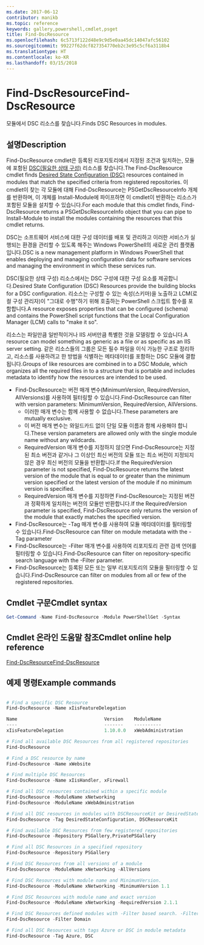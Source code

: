 ```yaml
---
ms.date: 2017-06-12
contributor: manikb
ms.topic: reference
keywords: gallery,powershell,cmdlet,psget
title: Find-DscResource
ms.openlocfilehash: 6c5713f122d48e9c9d5e0aa45dc14047afc56102
ms.sourcegitcommit: 99227f62dcf827354770eb2c3e95c5cf6a3118b4
ms.translationtype: HT
ms.contentlocale: ko-KR
ms.lasthandoff: 03/15/2018
---
```

# <a name="find-dscresource"></a><span data-ttu-id="b7e9d-103">Find-DscResource</span><span class="sxs-lookup"><span data-stu-id="b7e9d-103">Find-DscResource</span></span>

<span data-ttu-id="b7e9d-104">모듈에서 DSC 리소스를 찾습니다.</span><span class="sxs-lookup"><span data-stu-id="b7e9d-104">Finds DSC Resources in modules.</span></span>

## <a name="description"></a><span data-ttu-id="b7e9d-105">설명</span><span class="sxs-lookup"><span data-stu-id="b7e9d-105">Description</span></span>

<span data-ttu-id="b7e9d-106">Find-DscResource cmdlet은 등록된 리포지토리에서 지정된 조건과 일치하는, 모듈에 포함된 [DSC(필요한 상태 구성)](https://msdn.microsoft.com/PowerShell/dsc/overview) 리소스를 찾습니다.</span><span class="sxs-lookup"><span data-stu-id="b7e9d-106">The Find-DscResource cmdlet finds [Desired State Configuration (DSC)](https://msdn.microsoft.com/PowerShell/dsc/overview) resources contained in modules that match the specified criteria from registered repositories.</span></span>
<span data-ttu-id="b7e9d-107">이 cmdlet이 찾는 각 모듈에 대해 Find-DscResource는 PSGetDscResourceInfo 개체를 반환하며, 이 개체를 Install-Module에 파이프하면 이 cmdlet이 반환하는 리소스가 포함된 모듈을 설치할 수 있습니다.</span><span class="sxs-lookup"><span data-stu-id="b7e9d-107">For each module that this cmdlet finds, Find-DscResource returns a PSGetDscResourceInfo object that you can pipe to Install-Module to install the modules containing the resources that this cmdlet returns.</span></span>

<span data-ttu-id="b7e9d-108">DSC는 소프트웨어 서비스에 대한 구성 데이터를 배포 및 관리하고 이러한 서비스가 실행되는 환경을 관리할 수 있도록 해주는 Windows PowerShell의 새로운 관리 플랫폼입니다.</span><span class="sxs-lookup"><span data-stu-id="b7e9d-108">DSC is a new management platform in Windows PowerShell that enables deploying and managing configuration data for software services and managing the environment in which these services run.</span></span>

<span data-ttu-id="b7e9d-109">DSC(필요한 상태 구성) 리소스에서는 DSC 구성에 대한 구성 요소를 제공합니다.</span><span class="sxs-lookup"><span data-stu-id="b7e9d-109">Desired State Configuration (DSC) Resources provide the building blocks for a DSC configuration.</span></span> <span data-ttu-id="b7e9d-110">리소스는 구성할 수 있는 속성(스키마)을 노출하고 LCM(로컬 구성 관리자)이 "그대로 수행"하기 위해 호출하는 PowerShell 스크립트 함수를 포함합니다.</span><span class="sxs-lookup"><span data-stu-id="b7e9d-110">A resource exposes properties that can be configured (schema) and contains the PowerShell script functions that the Local Configuration Manager (LCM) calls to "make it so".</span></span>

<span data-ttu-id="b7e9d-111">리소스는 파일만큼 일반적이거나 IIS 서버만큼 특별한 것을 모델링할 수 있습니다.</span><span class="sxs-lookup"><span data-stu-id="b7e9d-111">A resource can model something as generic as a file or as specific as an IIS server setting.</span></span> <span data-ttu-id="b7e9d-112">같은 리소스들의 그룹은 모든 필수 파일을 이식 가능한 구조로 정리하고, 리소스를 사용하려고 한 방법을 식별하는 메타데이터를 포함하는 DSC 모듈에 결합됩니다.</span><span class="sxs-lookup"><span data-stu-id="b7e9d-112">Groups of like resources are combined in to a DSC Module, which organizes all the required files in to a structure that is portable and includes metadata to identify how the resources are intended to be used.</span></span>

- <span data-ttu-id="b7e9d-113">Find-DscResource는 버전 매개 변수(MinimumVersion, RequiredVersion, AllVersions)를 사용하여 필터링할 수 있습니다.</span><span class="sxs-lookup"><span data-stu-id="b7e9d-113">Find-DscResource can filter with version parameters: MinimumVersion, RequiredVersion, AllVersions.</span></span>
  - <span data-ttu-id="b7e9d-114">이러한 매개 변수는 함께 사용할 수 없습니다.</span><span class="sxs-lookup"><span data-stu-id="b7e9d-114">These parameters are mutually exclusive.</span></span>
  - <span data-ttu-id="b7e9d-115">이 버전 매개 변수는 와일드카드 없이 단일 모듈 이름과 함께 사용해야 합니다.</span><span class="sxs-lookup"><span data-stu-id="b7e9d-115">These version parameters are allowed only with the single module name without any wildcards.</span></span>
  - <span data-ttu-id="b7e9d-116">RequiredVersion 매개 변수를 지정하지 않으면 Find-DscResource는 지정된 최소 버전과 같거나 그 이상인 최신 버전의 모듈 또는 최소 버전이 지정되지 않은 경우 최신 버전의 모듈을 반환합니다.</span><span class="sxs-lookup"><span data-stu-id="b7e9d-116">If the RequiredVersion parameter is not specified, Find-DscResource returns the latest version of the module that is equal to or greater than the minimum version specified or the latest version of the module if no minimum version is specified.</span></span>
  - <span data-ttu-id="b7e9d-117">RequiredVersion 매개 변수를 지정하면 Find-DscResource는 지정된 버전과 정확하게 일치하는 버전의 모듈만 반환합니다.</span><span class="sxs-lookup"><span data-stu-id="b7e9d-117">If the RequiredVersion parameter is specified, Find-DscResource only returns the version of the module that exactly matches the specified version.</span></span>
- <span data-ttu-id="b7e9d-118">Find-DscResource는 -Tag 매개 변수를 사용하여 모듈 메타데이터를 필터링할 수 있습니다.</span><span class="sxs-lookup"><span data-stu-id="b7e9d-118">Find-DscResource can filter on module metadata with the -Tag parameter</span></span>
- <span data-ttu-id="b7e9d-119">Find-DscResource는 -Filter 매개 변수를 사용하여 리포지토리 관련 검색 언어를 필터링할 수 있습니다.</span><span class="sxs-lookup"><span data-stu-id="b7e9d-119">Find-DscResource can filter on repository-specific search language with the -Filter parameter.</span></span>
- <span data-ttu-id="b7e9d-120">Find-DscResource는 등록된 모든 또는 일부 리포지토리의 모듈을 필터링할 수 있습니다.</span><span class="sxs-lookup"><span data-stu-id="b7e9d-120">Find-DscResource can filter on modules from all or few of the registered repositories.</span></span>

## <a name="cmdlet-syntax"></a><span data-ttu-id="b7e9d-121">Cmdlet 구문</span><span class="sxs-lookup"><span data-stu-id="b7e9d-121">Cmdlet syntax</span></span>
```powershell
Get-Command -Name Find-DscResource -Module PowerShellGet -Syntax
```

## <a name="cmdlet-online-help-reference"></a><span data-ttu-id="b7e9d-122">Cmdlet 온라인 도움말 참조</span><span class="sxs-lookup"><span data-stu-id="b7e9d-122">Cmdlet online help reference</span></span>

[<span data-ttu-id="b7e9d-123">Find-DscResource</span><span class="sxs-lookup"><span data-stu-id="b7e9d-123">Find-DscResource</span></span>](http://go.microsoft.com/fwlink/?LinkId=517196)

## <a name="example-commands"></a><span data-ttu-id="b7e9d-124">예제 명령</span><span class="sxs-lookup"><span data-stu-id="b7e9d-124">Example commands</span></span>
```powershell

# Find a specific DSC Resource
Find-DscResource -Name xIisFeatureDelegation

Name                                Version    ModuleName                          Repository
----                                -------    ----------                          ----------
xIisFeatureDelegation               1.10.0.0   xWebAdministration                  PSGallery

# Find all available DSC Resources from all registered repositories
Find-DscResource

# Find a DSC resource by name
Find-DscResource -Name xWebsite

# Find multiple DSC Resources
Find-DscResource -Name xIisHandler, xFirewall

# Find all DSC resources contained within a specific module
Find-DscResource -ModuleName xNetworking
Find-DscResource -ModuleName xWebAdministration

# Find all DSC resources in modules with DSCResourceKit or DesiredStateConfiguration
Find-DscResource -Tag DesiredStateConfiguration, DSCResourceKit

# Find available DSC Resources from few registered repositories
Find-DscResource -Repository PSGallery,PrivatePSGallery

# Find all DSC Resources in a specified repository
Find-DscResource -Repository PSGallery

# Find DSC Resources from all versions of a module
Find-DscResource -ModuleName xNetworking -AllVersions

# Find DSC Resources with module name and MinimumVersion.
Find-DscResource -ModuleName xNetworking -MinimumVersion 1.1

# Find DSC Resources with module name and exact version
Find-DscResource -ModuleName xNetworking -RequiredVersion 2.1.1

# Find DSC Resources defined modules with -Filter based search. -Filter searches in description and module names
Find-DscResource -Filter Domain

# Find all DSC Resources with tags Azure or DSC in module metadata
Find-DscResource -Tag Azure, DSC

```

